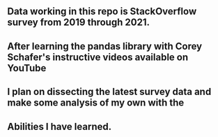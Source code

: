 ## Data working in this repo is StackOverflow survey from 2019 through 2021.
## After learning the pandas library with Corey Schafer's instructive videos available on YouTube
## I plan on dissecting the latest survey data and make some analysis of my own with the
## Abilities I have learned.